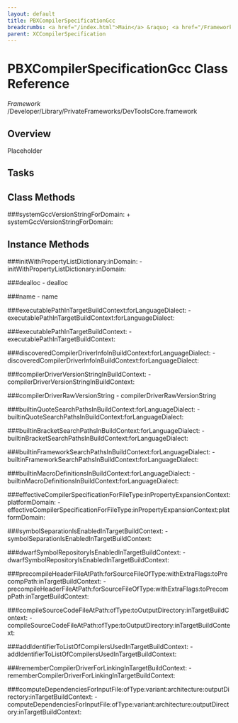 ```yaml
---
layout: default
title: PBXCompilerSpecificationGcc
breadcrumbs: <a href="/index.html">Main</a> &raquo; <a href="/Frameworks.html">Framework</a> &raquo; <a href="/Frameworks/DevToolsCore.html">DevToolsCore</a> &raquo; PBXCompilerSpecificationGcc
parent: XCCompilerSpecification 
---
```

# PBXCompilerSpecificationGcc Class Reference

*Framework* /Developer/Library/PrivateFrameworks/DevToolsCore.framework

## Overview

Placeholder

## Tasks

## Class Methods

<a name="+systemGccVersionStringForDomain:"></a>
###systemGccVersionStringForDomain:
    + systemGccVersionStringForDomain:

## Instance Methods

<a name="-initWithPropertyListDictionary:inDomain:"></a>
###initWithPropertyListDictionary:inDomain:
    - initWithPropertyListDictionary:inDomain:

<a name="-dealloc"></a>
###dealloc
    - dealloc

<a name="-name"></a>
###name
    - name

<a name="-executablePathInTargetBuildContext:forLanguageDialect:"></a>
###executablePathInTargetBuildContext:forLanguageDialect:
    - executablePathInTargetBuildContext:forLanguageDialect:

<a name="-executablePathInTargetBuildContext:"></a>
###executablePathInTargetBuildContext:
    - executablePathInTargetBuildContext:

<a name="-discoveredCompilerDriverInfoInBuildContext:forLanguageDialect:"></a>
###discoveredCompilerDriverInfoInBuildContext:forLanguageDialect:
    - discoveredCompilerDriverInfoInBuildContext:forLanguageDialect:

<a name="-compilerDriverVersionStringInBuildContext:"></a>
###compilerDriverVersionStringInBuildContext:
    - compilerDriverVersionStringInBuildContext:

<a name="-compilerDriverRawVersionString"></a>
###compilerDriverRawVersionString
    - compilerDriverRawVersionString

<a name="-builtinQuoteSearchPathsInBuildContext:forLanguageDialect:"></a>
###builtinQuoteSearchPathsInBuildContext:forLanguageDialect:
    - builtinQuoteSearchPathsInBuildContext:forLanguageDialect:

<a name="-builtinBracketSearchPathsInBuildContext:forLanguageDialect:"></a>
###builtinBracketSearchPathsInBuildContext:forLanguageDialect:
    - builtinBracketSearchPathsInBuildContext:forLanguageDialect:

<a name="-builtinFrameworkSearchPathsInBuildContext:forLanguageDialect:"></a>
###builtinFrameworkSearchPathsInBuildContext:forLanguageDialect:
    - builtinFrameworkSearchPathsInBuildContext:forLanguageDialect:

<a name="-builtinMacroDefinitionsInBuildContext:forLanguageDialect:"></a>
###builtinMacroDefinitionsInBuildContext:forLanguageDialect:
    - builtinMacroDefinitionsInBuildContext:forLanguageDialect:

<a name="-effectiveCompilerSpecificationForFileType:inPropertyExpansionContext:platformDomain:"></a>
###effectiveCompilerSpecificationForFileType:inPropertyExpansionContext:platformDomain:
    - effectiveCompilerSpecificationForFileType:inPropertyExpansionContext:platformDomain:

<a name="-symbolSeparationIsEnabledInTargetBuildContext:"></a>
###symbolSeparationIsEnabledInTargetBuildContext:
    - symbolSeparationIsEnabledInTargetBuildContext:

<a name="-dwarfSymbolRepositoryIsEnabledInTargetBuildContext:"></a>
###dwarfSymbolRepositoryIsEnabledInTargetBuildContext:
    - dwarfSymbolRepositoryIsEnabledInTargetBuildContext:

<a name="-precompileHeaderFileAtPath:forSourceFileOfType:withExtraFlags:toPrecompPath:inTargetBuildContext:"></a>
###precompileHeaderFileAtPath:forSourceFileOfType:withExtraFlags:toPrecompPath:inTargetBuildContext:
    - precompileHeaderFileAtPath:forSourceFileOfType:withExtraFlags:toPrecompPath:inTargetBuildContext:

<a name="-compileSourceCodeFileAtPath:ofType:toOutputDirectory:inTargetBuildContext:"></a>
###compileSourceCodeFileAtPath:ofType:toOutputDirectory:inTargetBuildContext:
    - compileSourceCodeFileAtPath:ofType:toOutputDirectory:inTargetBuildContext:

<a name="-addIdentifierToListOfCompilersUsedInTargetBuildContext:"></a>
###addIdentifierToListOfCompilersUsedInTargetBuildContext:
    - addIdentifierToListOfCompilersUsedInTargetBuildContext:

<a name="-rememberCompilerDriverForLinkingInTargetBuildContext:"></a>
###rememberCompilerDriverForLinkingInTargetBuildContext:
    - rememberCompilerDriverForLinkingInTargetBuildContext:

<a name="-computeDependenciesForInputFile:ofType:variant:architecture:outputDirectory:inTargetBuildContext:"></a>
###computeDependenciesForInputFile:ofType:variant:architecture:outputDirectory:inTargetBuildContext:
    - computeDependenciesForInputFile:ofType:variant:architecture:outputDirectory:inTargetBuildContext:


